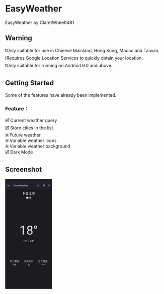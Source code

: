# EasyWeather

EasyWeather by ClaretWheel1481

## Warning
❗️Only suitable for use in Chinese Mainland, Hong Kong, Macao and Taiwan.<br>
❗️Requires Google Location Services to quickly obtain your location.<br>
❗️Only suitable for running on Android 9.0 and above.
## Getting Started
Some of the features have already been implemented.
<br>
### Feature：<br>
🗹
Current weather query
<br>
🗹
Store cities in the list
<br>
🗷
Future weather
<br>
🗷
Variable weather icons
<br>
🗷
Variable weather background
<br>
🗹
Dark Mode
<br>

## Screenshot
<img src="/assets/images/example.png" width="30%">
